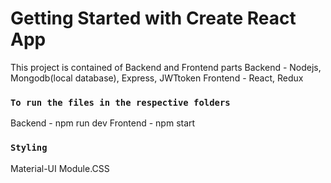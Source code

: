 # Getting Started with Create React App

This project is contained of Backend and Frontend parts
Backend - Nodejs, Mongodb(local database), Express, JWTtoken
Frontend - React, Redux


### `To run the files in the respective folders`

Backend - npm run dev
Frontend - npm start

### `Styling`

Material-UI
Module.CSS

